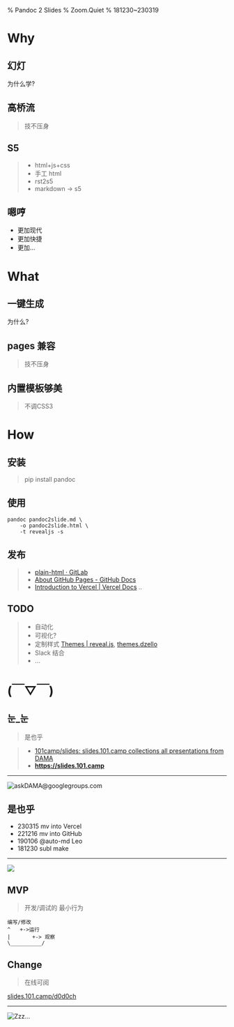 % Pandoc 2 Slides
% Zoom.Quiet
% 181230~230319

# Why


## 幻灯

为什么学?

## 高桥流
> 技不压身

## S5

> - html+js+css
> - 手工 html
> - rst2s5
> - markdown -> s5

## 嗯哼

- 更加现代
- 更加快捷
- 更加...

# What


## 一键生成
为什么?

## pages 兼容
> 技不压身

## 内置模板够美
> 不调CSS3

# How


## 安装
> pip install pandoc

## 使用

    pandoc pandoc2slide.md \
        -o pandoc2slide.html \
        -t revealjs -s

## 发布

>- [plain-html · GitLab](https://gitlab.com/pages/plain-html/)
>- [About GitHub Pages - GitHub Docs](https://docs.github.com/en/pages/getting-started-with-github-pages/about-github-pages#types-of-github-pages-sites)
>- [Introduction to Vercel | Vercel Docs](https://vercel.com/docs) ..

## TODO

> - 自动化
> - 可视化?
> - 定制样式 [Themes | reveal.js](https://revealjs.com/themes/), [themes.dzello](https://revealjs-themes.dzello.com/#/)
> - Slack 结合
> - ...

# (￣▽￣)


## 눈_눈
> 是也乎

>- [101camp/slides: slides.101.camp collections all presentations from DAMA](https://github.com/101camp/slides)
>- **https://slides.101.camp**

-------

![ask**DAMA**@**g**oo**g**le**g**roup**s**.com](http://org.up.zoomquiet.top/omc/res/KEEP/kcn_ask-dama.jpg!/fh/420)

## 是也乎

- 230315 mv into Vercel
- 221216 mv into GitHub
- 190106 @auto-md Leo
- 181230 subl make


-------

![](img/190416got-ride-dragon.jpg)

## MVP

> 开发/调试的 最小行为

    编写/修改
    ^   +->运行
    |       +-> 观察
    \__________/

## Change

> 在线可阅

[slides.101.camp/d0d0ch](http://slides.101.camp/d0d0ch.html)


------

![Zzz...](http://org.up.zoomquiet.top/omc/res/KEEP/kcn_sleep.png?imageView2/2/w/510)

